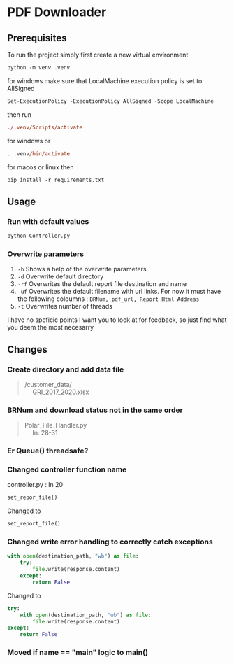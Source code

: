 # PDF Downloader

## Prerequisites

To run the project simply first create a new virtual environment

``` ps
python -m venv .venv
```

for windows make sure that LocalMachine execution policy is set to AllSigned

``` ps
Set-ExecutionPolicy -ExecutionPolicy AllSigned -Scope LocalMachine
```

then run

``` ps
./.venv/Scripts/activate
```

for windows or

``` ps
. .venv/bin/activate
```

for macos or linux
then

``` ps
pip install -r requirements.txt
```

## Usage

### Run with default values

``` ps
python Controller.py
```

### Overwrite parameters

1. ` -h ` Shows a help of the overwrite parameters
2. `-d` Overwrite default directory
3. `-rf` Overwrites the default report file destination and name
4. `-uf` Overwrites the default filename with url links. For now it must have the following coloumns : `BRNum, pdf_url, Report Html Address`
5. `-t` Overwrites number of threads

I have no speficic points I want you to look at for feedback, so just find what you deem the most necesarry

## Changes

### Create directory and add data file

> /customer_data/  
> &emsp; GRI_2017_2020.xlsx

### BRNum and download status not in the same order

> Polar_File_Handler.py  
> &emsp; ln: 28-31

### Er Queue() threadsafe?

### Changed controller function name

controller.py : ln 20

```py
set_repor_file()
```

Changed to

```py
set_report_file()
```

### Changed write error handling to correctly catch exceptions

```py
with open(destination_path, "wb") as file:
    try:
        file.write(response.content)
    except:
        return False
```

Changed to

```py
try:
    with open(destination_path, "wb") as file:
        file.write(response.content)
except:
    return False
```

### Moved if __name__ == "__main__" logic to main()